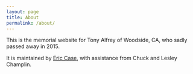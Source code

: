 ```yaml
---
layout: page
title: About
permalink: /about/
---
```


This is the memorial website for Tony Alfrey of Woodside, CA, who sadly passed away in 2015.

It is maintained by [Eric Case](mailto:eric.case@gmail.com), with assistance from Chuck and Lesley Champlin.
